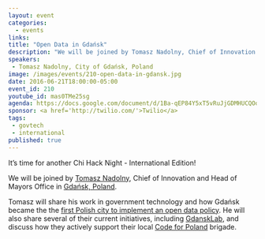 ```yaml
---
layout: event
categories: 
  - events
links:
title: "Open Data in Gdańsk"
description: "We will be joined by Tomasz Nadolny, Chief of Innovation and Head of Mayors Office in Gdańsk, Poland. Tomasz will share his work in government technology and how Gdańsk became the the first Polish city to implement an open data policy. He will also share several of their current initiatives, including GdanskLab, and discuss how they actively support their local Code for Poland brigade."
speakers:
 - Tomasz Nadolny, City of Gdańsk, Poland
image: /images/events/210-open-data-in-gdansk.jpg
date: 2016-06-21T18:00:00-05:00
event_id: 210
youtube_id: mas0TMe25sg
agenda: https://docs.google.com/document/d/1Ba-qEP84Y5xT5vRuJjGDMHUCQOo22VHZ2q2Aq7wPznk/edit#
sponsor: <a href='http://twilio.com/'>Twilio</a>
tags: 
 - govtech
 - international
published: true
---
```


It’s time for another Chi Hack Night - International Edition!

We will be joined by [Tomasz Nadolny](https://twitter.com/jonaszek), Chief of Innovation and Head of Mayors Office in [Gdańsk, Poland](https://en.wikipedia.org/wiki/Gda%C5%84sk).

Tomasz will share his work in government technology and how Gdańsk became the the [first Polish city to implement an open data policy](http://www.huffingtonpost.com/pawel-adamowicz/open-data-and-polands-race-for-innovation_b_8641530.html). He will also share several of their current initiatives, including [GdanskLab](http://www.gdansk.pl/smartcity/GdanskLAB-jak-wdrazac-innowacje-w-urzedzie,a,52575), and discuss how they actively support their local [Code for Poland](http://codeforpoland.org/) brigade. 